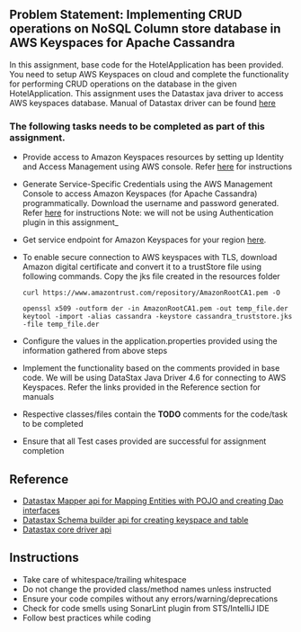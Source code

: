 ## Problem Statement: Implementing CRUD operations on NoSQL Column store database in AWS Keyspaces for Apache Cassandra

In this assignment, base code for the HotelApplication has been provided. You need to setup AWS Keyspaces
 on cloud and complete the functionality for performing CRUD operations on the database in the given HotelApplication.
This assignment uses the Datastax java driver to access AWS keyspaces database. Manual of Datastax driver can be found
 [here](https://docs.datastax.com/en/developer/java-driver/4.6/manual/) 

### The following tasks needs to be completed as part of this assignment. 
 
  - Provide access to Amazon Keyspaces resources by setting up Identity and Access Management using AWS console. Refer [here](https://docs.aws.amazon.com/keyspaces/latest/devguide/accessing.html) for instructions
  - Generate Service-Specific Credentials using the AWS Management Console to access Amazon Keyspaces (for Apache Cassandra) programmatically. Download the username and password generated. Refer [here](https://docs.aws.amazon.com/keyspaces/latest/devguide/programmatic.credentials.html) for instructions
     Note: we will not be using Authentication plugin in this assignment_
  - Get service endpoint for Amazon Keyspaces for your region [here](https://docs.aws.amazon.com/keyspaces/latest/devguide/programmatic.endpoints.html). 
  - To enable secure connection to AWS keyspaces with TLS, download Amazon digital certificate and convert it to a trustStore file using following commands. Copy the jks file created in the resources folder

        curl https://www.amazontrust.com/repository/AmazonRootCA1.pem -O
        
        openssl x509 -outform der -in AmazonRootCA1.pem -out temp_file.der
        keytool -import -alias cassandra -keystore cassandra_truststore.jks -file temp_file.der

  - Configure the values in the application.properties provided using the information gathered from above steps       
  - Implement the functionality based on the comments provided in base code. 
    We will be using DataStax Java Driver 4.6 for connecting to AWS Keyspaces. 
    Refer the links provided in the Reference section for manuals
  - Respective classes/files contain the **TODO** comments for the code/task to be completed
  - Ensure that all Test cases provided are successful for assignment completion

## Reference 
   - [Datastax Mapper api for Mapping Entities with POJO and creating Dao interfaces](https://docs.datastax.com/en/developer/java-driver/4.6/manual/mapper/) 
   - [Datastax Schema builder api for creating keyspace and table](https://docs.datastax.com/en/developer/java-driver/4.6/manual/query_builder/schema/)
   - [Datastax core driver api](https://docs.datastax.com/en/developer/java-driver/4.6/manual/core/)
   
## Instructions
- Take care of whitespace/trailing whitespace
- Do not change the provided class/method names unless instructed
- Ensure your code compiles without any errors/warning/deprecations 
- Check for code smells using SonarLint plugin from STS/IntelliJ IDE
- Follow best practices while coding
